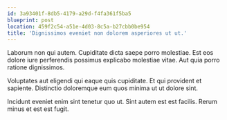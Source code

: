 ```yaml
---
id: 3a93401f-8db5-4179-a29d-f4fa361f5ba5
blueprint: post
location: 459f2c54-a51e-4d03-8c5a-b27cbb0be954
title: 'Dignissimos eveniet non dolorem asperiores ut ut.'
---
```

Laborum non qui autem. Cupiditate dicta saepe porro molestiae. Est eos dolore iure perferendis possimus explicabo molestiae vitae. Aut quia porro ratione dignissimos.

Voluptates aut eligendi qui eaque quis cupiditate. Et qui provident et sapiente. Distinctio doloremque eum quos minima ut ut dolore sint.

Incidunt eveniet enim sint tenetur quo ut. Sint autem est est facilis. Rerum minus et est est fugit.